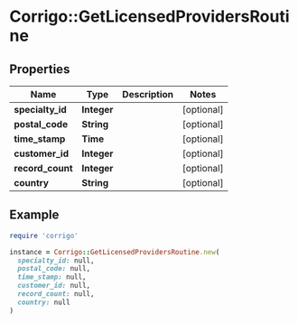 # Corrigo::GetLicensedProvidersRoutine

## Properties

| Name | Type | Description | Notes |
| ---- | ---- | ----------- | ----- |
| **specialty_id** | **Integer** |  | [optional] |
| **postal_code** | **String** |  | [optional] |
| **time_stamp** | **Time** |  | [optional] |
| **customer_id** | **Integer** |  | [optional] |
| **record_count** | **Integer** |  | [optional] |
| **country** | **String** |  | [optional] |

## Example

```ruby
require 'corrigo'

instance = Corrigo::GetLicensedProvidersRoutine.new(
  specialty_id: null,
  postal_code: null,
  time_stamp: null,
  customer_id: null,
  record_count: null,
  country: null
)
```

